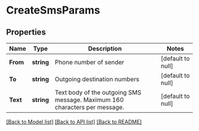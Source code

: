 # CreateSmsParams

## Properties
Name | Type | Description | Notes
------------ | ------------- | ------------- | -------------
**From** | **string** | Phone number of sender | [default to null]
**To** | **string** | Outgoing destination numbers | [default to null]
**Text** | **string** | Text body of the outgoing SMS message. Maximum 160 characters per message. | [default to null]

[[Back to Model list]](../README.md#documentation-for-models) [[Back to API list]](../README.md#documentation-for-api-endpoints) [[Back to README]](../README.md)


